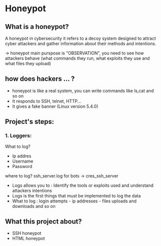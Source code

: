 # Honeypot
## What is a honeypot?
A honeypot in cybersecurity it refers to a decoy system designed to attract cyber attackers and gather information about their methods and intentions.

->  honeypot main purspose is "OBSERVATION", you need to see how attackers behave (what commands they run, what exploits they use and what files they upload)

## how does hackers ... ?
-  honeypot is like a real system, you can write commands like ls,cat and so on
- It responds to SSH, telnet, HTTP...
- It gives a fake banner (Linux version 5.4.0)

## Project's steps:
### 1. Loggers:

What to log?
- Ip addres
- Username 
- Password

where to log? ssh_server.log
for bots -> cres_ssh_server


- Logs allows you to :
    Identify the tools or exploits used and understand attackers intentions
- Logs is the first things that must be implemented to log the data
- What to log : login attempts - ip addresses - files uploads and downloads and so on

## What this project about?
- SSH honeypot
- HTML honeypot
